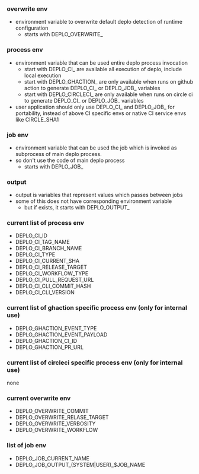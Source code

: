 ### overwrite env
- environment variable to overwrite default deplo detection of runtime configuration
  - starts with DEPLO_OVERWRITE_

### process env
- environment variable that can be used entire deplo process invocation
  - start with DEPLO_CI_ are available all execution of deplo, include local execution
  - start with DEPLO_GHACTION_ are only available when runs on github action to generate DEPLO_CI_ or DEPLO_JOB_ variables
  - start with DEPLO_CIRCLECI_ are only available when runs on circle ci to generate DEPLO_CI_ or DEPLO_JOB_ variables
- user application should only use DEPLO_CI_ and DEPLO_JOB_ for portability, instead of above CI specific envs or native CI service envs like CIRCLE_SHA1

### job env
- environment variable that can be used the job which is invoked as subprocess of main deplo process. 
- so don't use the code of main deplo process
  - starts with DEPLO_JOB_

### output
- output is variables that represent values which passes between jobs
- some of this does not have corresponding environment variable
  - but if exists, it starts with DEPLO_OUTPUT_


### current list of process env
- DEPLO_CI_ID
- DEPLO_CI_TAG_NAME
- DEPLO_CI_BRANCH_NAME
- DEPLO_CI_TYPE
- DEPLO_CI_CURRENT_SHA
- DEPLO_CI_RELEASE_TARGET
- DEPLO_CI_WORKFLOW_TYPE
- DEPLO_CI_PULL_REQUEST_URL
- DEPLO_CI_CLI_COMMIT_HASH
- DEPLO_CI_CLI_VERSION

### current list of ghaction specific process env (only for internal use)
- DEPLO_GHACTION_EVENT_TYPE
- DEPLO_GHACTION_EVENT_PAYLOAD
- DEPLO_GHACTION_CI_ID
- DEPLO_GHACTION_PR_URL

### current list of circleci specific process env (only for internal use)
none

### current overwrite env
- DEPLO_OVERWRITE_COMMIT
- DEPLO_OVERWRITE_RELASE_TARGET
- DEPLO_OVERWRITE_VERBOSITY
- DEPLO_OVERWRITE_WORKFLOW

### list of job env
- DEPLO_JOB_CURRENT_NAME
- DEPLO_JOB_OUTPUT_(SYSTEM|USER)_$JOB_NAME
